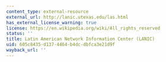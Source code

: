 ```yaml
---
content_type: external-resource
external_url: http://lanic.utexas.edu/las.html
has_external_license_warning: true
license: https://en.wikipedia.org/wiki/All_rights_reserved
status: ''
title: Latin American Network Information Center (LANIC)
uid: 605c8435-d137-4464-b4dc-dbfca3e21d9f
wayback_url: ''
---
```

